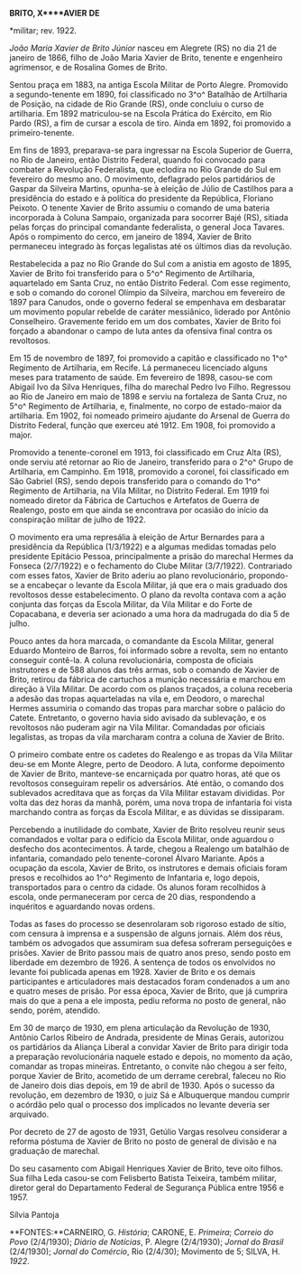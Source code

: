 **BRITO, X****AVIER** **DE**

\*militar; rev. 1922.

*João Maria Xavier de Brito Júnior* nasceu em Alegrete (RS) no dia 21 de
janeiro de 1866, filho de João Maria Xavier de Brito, tenente e
engenheiro agrimensor, e de Rosalina Gomes de Brito.

Sentou praça em 1883, na antiga Escola Militar de Porto Alegre.
Promovido a segundo-tenente em 1890, foi classificado no 3^o^ Batalhão
de Artilharia de Posição, na cidade de Rio Grande (RS), onde concluiu o
curso de artilharia. Em 1892 matriculou-se na Escola Prática do
Exército, em Rio Pardo (RS), a fim de cursar a escola de tiro. Ainda em
1892, foi promovido a primeiro-tenente.

Em fins de 1893, preparava-se para ingressar na Escola Superior de
Guerra, no Rio de Janeiro, então Distrito Federal, quando foi convocado
para combater a Revolução Federalista, que eclodira no Rio Grande do Sul
em fevereiro do mesmo ano. O movimento, deflagrado pelos partidários de
Gaspar da Silveira Martins, opunha-se à eleição de Júlio de Castilhos
para a presidência do estado e à política do presidente da República,
Floriano Peixoto. O tenente Xavier de Brito assumiu o comando de uma
bateria incorporada à Coluna Sampaio, organizada para socorrer Bajé
(RS), sitiada pelas forças do principal comandante federalista, o
general Joca Tavares. Após o rompimento do cerco, em janeiro de 1894,
Xavier de Brito permaneceu integrado às forças legalistas até os últimos
dias da revolução.

Restabelecida a paz no Rio Grande do Sul com a anistia em agosto de
1895, Xavier de Brito foi transferido para o 5^o^ Regimento de
Artilharia, aquartelado em Santa Cruz, no então Distrito Federal. Com
esse regimento, e sob o comando do coronel Olímpio da Silveira, marchou
em fevereiro de 1897 para Canudos, onde o governo federal se empenhava
em desbaratar um movimento popular rebelde de caráter messiânico,
liderado por Antônio Conselheiro. Gravemente ferido em um dos combates,
Xavier de Brito foi forçado a abandonar o campo de luta antes da
ofensiva final contra os revoltosos.

Em 15 de novembro de 1897, foi promovido a capitão e classificado no
1^o^ Regimento de Artilharia, em Recife. Lá permaneceu licenciado alguns
meses para tratamento de saúde. Em fevereiro de 1898, casou-se com
Abigail Ivo da Silva Henriques, filha do marechal Pedro Ivo Filho.
Regressou ao Rio de Janeiro em maio de 1898 e serviu na fortaleza de
Santa Cruz, no 5^o^ Regimento de Artilharia, e, finalmente, no corpo de
estado-maior da artilharia. Em 1902, foi nomeado primeiro ajudante do
Arsenal de Guerra do Distrito Federal, função que exerceu até 1912. Em
1908, foi promovido a major.

Promovido a tenente-coronel em 1913, foi classificado em Cruz Alta (RS),
onde serviu até retornar ao Rio de Janeiro, transferido para o 2^o^
Grupo de Artilharia, em Campinho. Em 1918, promovido a coronel, foi
classificado em São Gabriel (RS), sendo depois transferido para o
comando do 1^o^ Regimento de Artilharia, na Vila Militar, no Distrito
Federal. Em 1919 foi nomeado diretor da Fábrica de Cartuchos e Artefatos
de Guerra de Realengo, posto em que ainda se encontrava por ocasião do
início da conspiração militar de julho de 1922.

O movimento era uma represália à eleição de Artur Bernardes para a
presidência da República (1/3/1922) e a algumas medidas tomadas pelo
presidente Epitácio Pessoa, principalmente a prisão do marechal Hermes
da Fonseca (2/7/1922) e o fechamento do Clube Militar (3/7/1922).
Contrariado com esses fatos, Xavier de Brito aderiu ao plano
revolucionário, propondo-se a encabeçar o levante da Escola Militar, já
que era o mais graduado dos revoltosos desse estabelecimento. O plano da
revolta contava com a ação conjunta das forças da Escola Militar, da
Vila Militar e do Forte de Copacabana, e deveria ser acionado a uma hora
da madrugada do dia 5 de julho.

Pouco antes da hora marcada, o comandante da Escola Militar, general
Eduardo Monteiro de Barros, foi informado sobre a revolta, sem no
entanto conseguir contê-la. A coluna revolucionária, composta de
oficiais instrutores e de 588 alunos das três armas, sob o comando de
Xavier de Brito, retirou da fábrica de cartuchos a munição necessária e
marchou em direção à Vila Militar. De acordo com os planos traçados, a
coluna receberia a adesão das tropas aquarteladas na vila e, em Deodoro,
o marechal Hermes assumiria o comando das tropas para marchar sobre o
palácio do Catete. Entretanto, o governo havia sido avisado da
sublevação, e os revoltosos não puderam agir na Vila Militar. Comandadas
por oficiais legalistas, as tropas da vila marcharam contra a coluna de
Xavier de Brito.

O primeiro combate entre os cadetes do Realengo e as tropas da Vila
Militar deu-se em Monte Alegre, perto de Deodoro. A luta, conforme
depoimento de Xavier de Brito, manteve-se encarniçada por quatro horas,
até que os revoltosos conseguiram repelir os adversários. Até então, o
comando dos sublevados acreditava que as forças da Vila Militar estavam
divididas. Por volta das dez horas da manhã, porém, uma nova tropa de
infantaria foi vista marchando contra as forças da Escola Militar, e as
dúvidas se dissiparam.

Percebendo a inutilidade do combate, Xavier de Brito resolveu reunir
seus comandados e voltar para o edifício da Escola Militar, onde
aguardou o desfecho dos acontecimentos. À tarde, chegou a Realengo um
batalhão de infantaria, comandado pelo tenente-coronel Álvaro Mariante.
Após a ocupação da escola, Xavier de Brito, os instrutores e demais
oficiais foram presos e recolhidos ao 1^o^ Regimento de Infantaria e,
logo depois, transportados para o centro da cidade. Os alunos foram
recolhidos à escola, onde permaneceram por cerca de 20 dias, respondendo
a inquéritos e aguardando novas ordens.

Todas as fases do processo se desenrolaram sob rigoroso estado de sítio,
com censura à imprensa e a suspensão de alguns jornais. Além dos réus,
também os advogados que assumiram sua defesa sofreram perseguições e
prisões. Xavier de Brito passou mais de quatro anos preso, sendo posto
em liberdade em dezembro de 1926. A sentença de todos os envolvidos no
levante foi publicada apenas em 1928. Xavier de Brito e os demais
participantes e articuladores mais destacados foram condenados a um ano
e quatro meses de prisão. Por essa época, Xavier de Brito, que já
cumprira mais do que a pena a ele imposta, pediu reforma no posto de
general, não sendo, porém, atendido.

Em 30 de março de 1930, em plena articulação da Revolução de 1930,
Antônio Carlos Ribeiro de Andrada, presidente de Minas Gerais, autorizou
os partidários da Aliança Liberal a convidar Xavier de Brito para
dirigir toda a preparação revolucionária naquele estado e depois, no
momento da ação, comandar as tropas mineiras. Entretanto, o convite não
chegou a ser feito, porque Xavier de Brito, acometido de um derrame
cerebral, faleceu no Rio de Janeiro dois dias depois, em 19 de abril de
1930. Após o sucesso da revolução, em dezembro de 1930, o juiz Sá e
Albuquerque mandou cumprir o acórdão pelo qual o processo dos implicados
no levante deveria ser arquivado.

Por decreto de 27 de agosto de 1931, Getúlio Vargas resolveu considerar
a reforma póstuma de Xavier de Brito no posto de general de divisão e na
graduação de marechal.

Do seu casamento com Abigail Henriques Xavier de Brito, teve oito
filhos. Sua filha Leda casou-se com Felisberto Batista Teixeira, também
militar, diretor geral do Departamento Federal de Segurança Pública
entre 1956 e 1957.

Sílvia Pantoja

**FONTES:**CARNEIRO, G. *História*; CARONE, E. *Primeira*; *Correio do
Povo* (2/4/1930); *Diário de Notícias*, P. Alegre (2/4/1930); *Jornal do
Brasil* (2/4/1930); *Jornal do Comércio*, Rio (2/4/30); Movimento de 5;
SILVA, H. *1922*.
